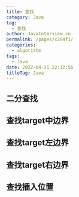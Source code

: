 ```yaml
---
title: 查找
category: Java
tag: 
  - 查找
author: JavaInterview.cn
permalink: /pages/c284f1/
categories: 
  - algorithm
tags: 
  - Java
date: 2022-04-21 22:12:56
titleTag: Java
---
```


## 二分查找

## 查找target中边界

## 查找target左边界

## 查找target右边界


## 查找插入位置

